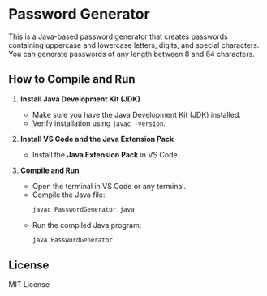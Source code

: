 # Password Generator

This is a Java-based password generator that creates passwords containing uppercase and lowercase letters, digits, and special characters. You can generate passwords of any length between 8 and 64 characters.

## How to Compile and Run

1. **Install Java Development Kit (JDK)**
   - Make sure you have the Java Development Kit (JDK) installed.
   - Verify installation using `javac -version`.

2. **Install VS Code and the Java Extension Pack**
   - Install the **Java Extension Pack** in VS Code.

3. **Compile and Run**
   - Open the terminal in VS Code or any terminal.
   - Compile the Java file:
     ```bash
     javac PasswordGenerator.java
     ```
   - Run the compiled Java program:
     ```bash
     java PasswordGenerator
     ```

## License
MIT License

